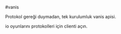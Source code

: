 #vanis


Protokol gereği duymadan, tek kurulumluk vanis apisi.

io oyunlarını protokolleri için clienti açın.
